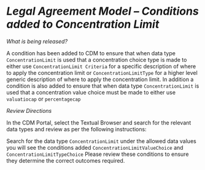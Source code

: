 # *Legal Agreement Model – Conditions added to Concentration Limit*

_What is being released?_

A condition has been added to CDM to ensure that when data type `ConcentrationLimit` is used that a concentration choice type is made to either use `ConcentrationLimit Criteria` for a specific description of where to apply the concentration limit or `ConcentrationLimitType` for a higher level generic description of where to apply the concentration limit.
In addition a condition is also added to ensure that when data type `ConcentrationLimit` is used that a concentration value choice must be made to either use `valuatiocap` or `percentagecap`

_Review Directions_

In the CDM Portal, select the Textual Browser and search for the relevant data types and review as per the following instructions:

Search for the data type `ConcentrationLimit` under the allowed data values you will see the conditions added `ConcentrationLimitValueChoice` and `ConcentrationLimitTypeChoice` Please review these conditions to ensure they determine the correct outcomes required. 
